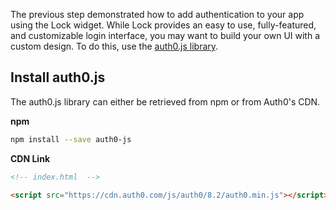 The previous step demonstrated how to add authentication to your app using the Lock widget. While Lock provides an easy to use, fully-featured, and customizable login interface, you may want to build your own UI with a custom design. To do this, use the [auth0.js library](https://github.com/auth0/auth0.js).

## Install auth0.js

The auth0.js library can either be retrieved from npm or from Auth0's CDN.

**npm**

```bash
npm install --save auth0-js
```

**CDN Link**

```html
<!-- index.html  -->

<script src="https://cdn.auth0.com/js/auth0/8.2/auth0.min.js"></script>
```